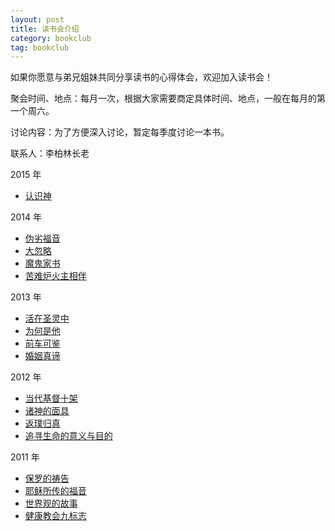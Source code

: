 ```yaml
---
layout: post
title: 读书会介绍
category: bookclub
tag: bookclub
---
```



如果你愿意与弟兄姐妹共同分享读书的心得体会，欢迎加入读书会！

聚会时间、地点：每月一次，根据大家需要商定具体时间、地点，一般在每月的第一个周六。

讨论内容：为了方便深入讨论，暂定每季度讨论一本书。

联系人：李柏林长老 


2015 年

*	[认识神](/bookclub/knowingGod/)


2014 年
*	[伪劣福音](/bookclub/counterfeitGospels/)
*	[大忽略](/bookclub/greatOmission/)
*	[魔鬼家书](/bookclub/screwtapeLetters/)
*	[苦难炉火主相伴](/bookclub/suffering/)


2013 年
*	[活在圣灵中](/bookclub/keepInStepWithSpirit/)
*	[为何是他](/bookclub/easonForGod/)
*	[前车可鉴](/bookclub/westernCulture/)
*	[婚姻真谛](/bookclub/meaningOfMarriage/)


2012 年
*	[当代基督十架](/bookclub/crossOfChrist/)
*	[诸神的面具](/bookclub/counterfeitGods/)
*	[返璞归真](/bookclub/mereChristianity/)
*	[追寻生命的意义与目的](/bookclub/calling/)


2011 年
*	[保罗的祷告](/bookclub/paulPrayers/)
*	[耶稣所传的福音](/bookclub/gospelAccordingToJesus/)
*	[世界观的故事](/bookclub/howNowShallWeLive/)
*	[健康教会九标志](/bookclub/healthyChurch/)



